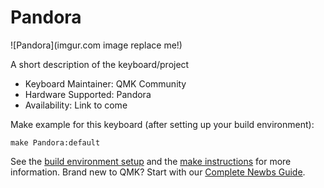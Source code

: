 # Pandora

![Pandora](imgur.com image replace me!)

A short description of the keyboard/project

* Keyboard Maintainer: QMK Community
* Hardware Supported: Pandora
* Availability: Link to come

Make example for this keyboard (after setting up your build environment):

    make Pandora:default

See the [build environment setup](https://docs.qmk.fm/#/getting_started_build_tools) and the [make instructions](https://docs.qmk.fm/#/getting_started_make_guide) for more information. Brand new to QMK? Start with our [Complete Newbs Guide](https://docs.qmk.fm/#/newbs).
